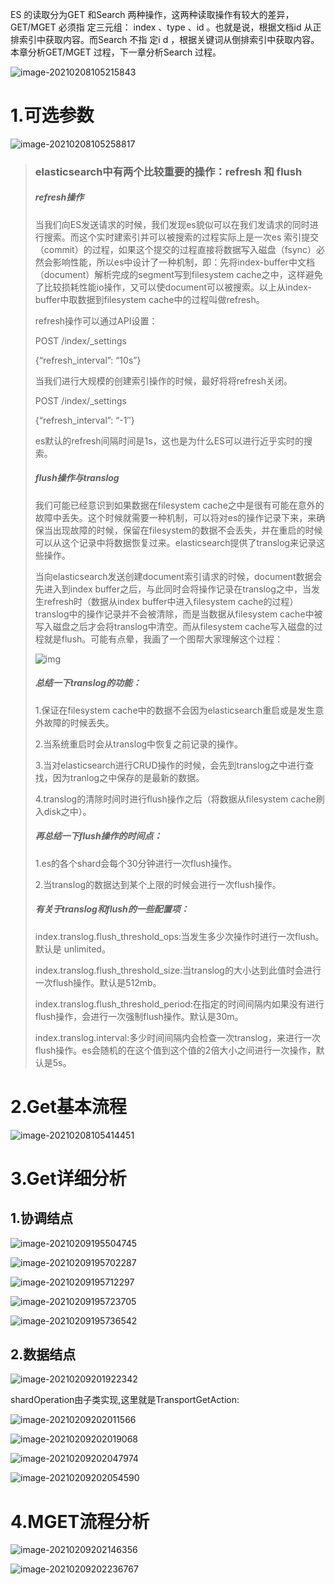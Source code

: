 ES 的读取分为GET 和Search 两种操作，这两种读取操作有较大的差异， GET/MGET 必须指
定三元组： index 、type 、id 。也就是说，根据文档id 从正排索引中获取内容。而Search 不指
定i d ，根据关键词从倒排索引中获取内容。本章分析GET/MGET 过程，下一章分析Search 过程。

![image-20210208105215843](C:\Users\86180\AppData\Roaming\Typora\typora-user-images\image-20210208105215843.png)

# 1.可选参数

![image-20210208105258817](https://gitee.com/zisuu/picture/raw/master/img/20210208105258.png)



> ### elasticsearch中有两个比较重要的操作：refresh 和 flush
>
> ##### refresh操作
>
> 当我们向ES发送请求的时候，我们发现es貌似可以在我们发请求的同时进行搜索。而这个实时建索引并可以被搜索的过程实际上是一次es 索引提交（commit）的过程，如果这个提交的过程直接将数据写入磁盘（fsync）必然会影响性能，所以es中设计了一种机制，即：先将index-buffer中文档（document）解析完成的segment写到filesystem cache之中，这样避免了比较损耗性能io操作，又可以使document可以被搜索。以上从index-buffer中取数据到filesystem cache中的过程叫做refresh。
>
>  
>
>  
>
> refresh操作可以通过API设置：
>
> POST /index/_settings
>
> {“refresh_interval”: “10s”}
>
> 当我们进行大规模的创建索引操作的时候，最好将将refresh关闭。
>
> POST /index/_settings
>
> {“refresh_interval”: “-1″}
>
>  
>
> es默认的refresh间隔时间是1s，这也是为什么ES可以进行近乎实时的搜索。
>
>  
>
> ##### flush操作与translog
>
> 我们可能已经意识到如果数据在filesystem cache之中是很有可能在意外的故障中丢失。这个时候就需要一种机制，可以将对es的操作记录下来，来确保当出现故障的时候，保留在filesystem的数据不会丢失，并在重启的时候可以从这个记录中将数据恢复过来。elasticsearch提供了translog来记录这些操作。
>
> 当向elasticsearch发送创建document索引请求的时候，document数据会先进入到index buffer之后，与此同时会将操作记录在translog之中，当发生refresh时（数据从index buffer中进入filesystem cache的过程）translog中的操作记录并不会被清除，而是当数据从filesystem cache中被写入磁盘之后才会将translog中清空。而从filesystem cache写入磁盘的过程就是flush。可能有点晕，我画了一个图帮大家理解这个过程：
>
> ![img](https://gitee.com/zisuu/picture/raw/master/img/20210208110946.jpeg)
>
> ##### 总结一下translog的功能：
>
> 1.保证在filesystem cache中的数据不会因为elasticsearch重启或是发生意外故障的时候丢失。
>
> 2.当系统重启时会从translog中恢复之前记录的操作。
>
> 3.当对elasticsearch进行CRUD操作的时候，会先到translog之中进行查找，因为tranlog之中保存的是最新的数据。
>
> 4.translog的清除时间时进行flush操作之后（将数据从filesystem cache刷入disk之中）。
>
>  
>
>  
>
> ##### 再总结一下flush操作的时间点：
>
> 1.es的各个shard会每个30分钟进行一次flush操作。
>
> 2.当translog的数据达到某个上限的时候会进行一次flush操作。
>
>  
>
>  
>
> ##### 有关于translog和flush的一些配置项：
>
> index.translog.flush_threshold_ops:当发生多少次操作时进行一次flush。默认是 unlimited。
>
> index.translog.flush_threshold_size:当translog的大小达到此值时会进行一次flush操作。默认是512mb。
>
> index.translog.flush_threshold_period:在指定的时间间隔内如果没有进行flush操作，会进行一次强制flush操作。默认是30m。
>
> index.translog.interval:多少时间间隔内会检查一次translog，来进行一次flush操作。es会随机的在这个值到这个值的2倍大小之间进行一次操作，默认是5s。
>
>  

# 2.Get基本流程

![image-20210208105414451](https://gitee.com/zisuu/picture/raw/master/img/20210208105414.png)



# 3.Get详细分析

## 1.协调结点

![image-20210209195504745](https://gitee.com/zisuu/picture/raw/master/img/20210209195504.png)

![image-20210209195702287](https://gitee.com/zisuu/picture/raw/master/img/20210209195702.png)

![image-20210209195712297](https://gitee.com/zisuu/picture/raw/master/img/20210209195712.png)

![image-20210209195723705](https://gitee.com/zisuu/picture/raw/master/img/20210209195723.png)

![image-20210209195736542](https://gitee.com/zisuu/picture/raw/master/img/20210209195736.png)

## 2.数据结点

![image-20210209201922342](https://gitee.com/zisuu/picture/raw/master/img/20210209201922.png)

shardOperation由子类实现,这里就是TransportGetAction:

![image-20210209202011566](https://gitee.com/zisuu/picture/raw/master/img/20210209202011.png)

![image-20210209202019068](https://gitee.com/zisuu/picture/raw/master/img/20210209202019.png)

![image-20210209202047974](https://gitee.com/zisuu/picture/raw/master/img/20210209202048.png)

![image-20210209202054590](https://gitee.com/zisuu/picture/raw/master/img/20210209202054.png)

# 4.MGET流程分析

![image-20210209202146356](https://gitee.com/zisuu/picture/raw/master/img/20210209202146.png)

![image-20210209202236767](https://gitee.com/zisuu/picture/raw/master/img/20210209202237.png)